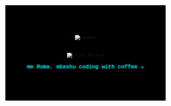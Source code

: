 <!-- Roma -->

<div align="center" style="background-color:#000000; padding:80px 0; font-family:'Courier New', monospace;">

  <!-- Баннер -->
  <p align="center">
    <img src="https://play.google.com/store/apps/details?id=com.riffsy.FBMGIFApp" alt="banner"/>
  </p>

  <!-- Мигающий текст как GIF (загрузи assets/hello-flicker.gif в свой репозиторий) -->
  <p align="center" style="margin-top:40px;">
    <img src="https://pin.it/7ujfpbUyi" alt="hello friend" />
  </p>

  <!-- Подпись -->
  <p style="color:#00ffff; font-size:17px; text-shadow: 0 0 6px #00cccc;">
    me Roma. ebashu coding with coffee ☕
  </p>

</div>
